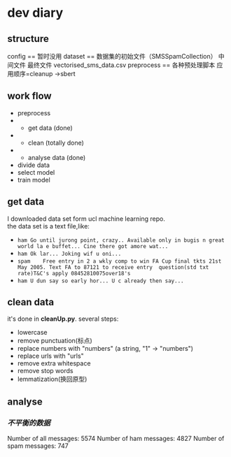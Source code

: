 # dev diary

## structure
config == 暂时没用
dataset == 数据集的初始文件（SMSSpamCollection）
           中间文件
            最终文件 vectorised_sms_data.csv
preprocess == 各种预处理脚本
            应用顺序=cleanup ->sbert
## work flow
* preprocess
* * get data (done)
* * clean (totally done)
* * analyse data (done)
* divide data
* select model
* train model

## get data
I downloaded data set form ucl machine learning repo.  
the data set is a text file,like:  
- ``ham	Go until jurong point, crazy.. Available only in bugis n great world la e buffet... Cine there got amore wat...``  
- ``ham	Ok lar... Joking wif u oni...``  
- ``spam	Free entry in 2 a wkly comp to win FA Cup final tkts 21st May 2005. Text FA to 87121 to receive entry 
 question(std txt rate)T&C's apply 08452810075over18's``
- ``ham	U dun say so early hor... U c already then say...``

## clean data
it's done in **cleanUp.py**.
several steps:
- lowercase
- remove punctuation(标点)
- replace numbers with "numbers" (a string, "1" -> "numbers")
- replace urls with "urls"
- remove extra whitespace
- remove stop words
- lemmatization(换回原型)

## analyse
### *不平衡的数据*
Number of all messages: 5574
Number of ham messages: 4827
Number of spam messages: 747

